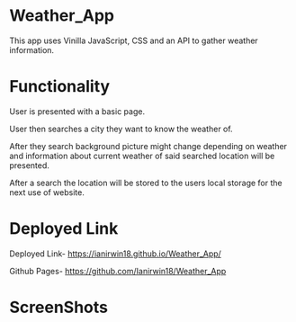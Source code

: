 # Weather_App
This app uses Vinilla JavaScript, CSS and an API to gather weather information.
# Functionality
User is presented with a basic page. 

User then searches a city they want to know the weather of.

After they search background picture might change depending on weather and information about current weather of said searched location will be presented.

After a search the location will be stored to the users local storage for the next use of website.

# Deployed Link

Deployed Link- https://ianirwin18.github.io/Weather_App/

Github Pages- https://github.com/Ianirwin18/Weather_App

# ScreenShots
